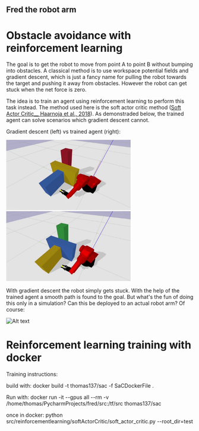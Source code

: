 ## Fred the robot arm


# Obstacle avoidance with reinforcement learning
The goal is to get the robot to move from point A to point B without bumping into obstacles. A classical method is to use workspace potential fields and gradient descent, which is just a fancy name for pulling the robot towards the target and pushing it away from obstacles. However the robot can get stuck when the net force is zero.

The idea is to train an agent using reinforcement learning to perform this task instead. The method used here is the soft actor critic method ([Soft Actor Critic__ Haarnoja et al., 2018](https://arxiv.org/abs/1812.05905)). As demonstraded below, the trained agent can solve scenarios which gradient descent cannot.

Gradient descent (left) vs trained agent (right):

<p float="left">
  <img src="media/gd.gif" width="335" />
  <img src="media/RL.gif" width="335" />
</p>

With gradient descent the robot simply gets stuck. With the help of the trained agent a smooth path is found to the goal. But what's the fun of doing this only in a simulation? Can this be deployed to an actual robot arm? Of course:

![Alt text](media/fred.gif)

# Reinforcement learning training with docker
Training instructions:

build with: docker build -t thomas137/sac -f SaCDockerFile .

Run with:
docker run -it --gpus all --rm -v /home/thomas/PycharmProjects/fred/src:/tf/src   thomas137/sac

once in docker:
python src/reinforcementlearning/softActorCritic/soft_actor_critic.py --root_dir=test